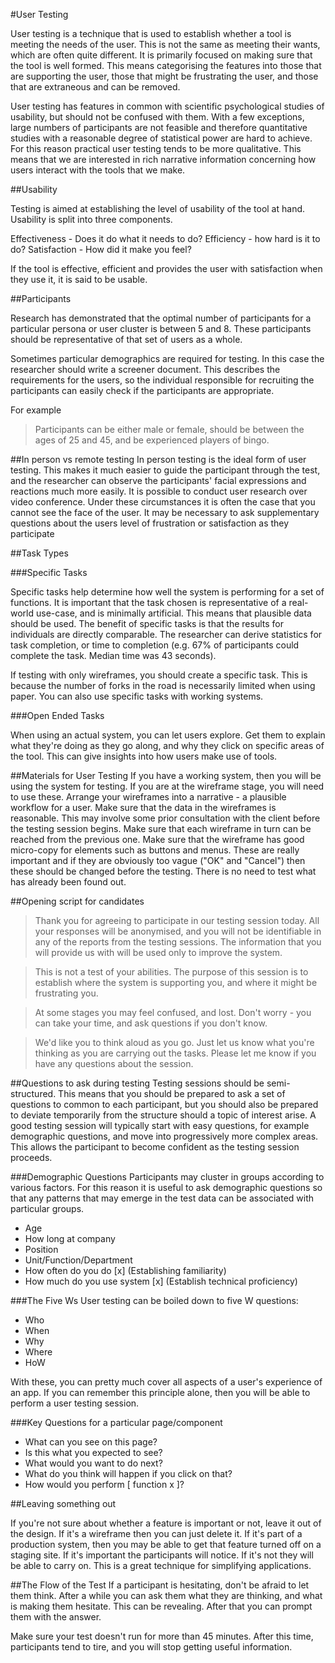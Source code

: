 #User Testing

User testing is a technique that is used to establish whether a tool is meeting the needs of the user. This is not the same as meeting their wants, which are often quite different. It is primarily focused on making sure that the tool is well formed. This means categorising the features into those that are supporting the user, those that might be frustrating the user, and those that are extraneous and can be removed. 

User testing has features in common with scientific psychological studies of usability, but should not be confused with them. With a few exceptions, large numbers of participants are not feasible and therefore quantitative studies with a reasonable degree of statistical power are hard to achieve. For this reason practical user testing tends to be more qualitative. This means that we are interested in rich narrative information concerning how users interact with the tools that we make. 

##Usability

Testing is aimed at establishing the level of usability of the tool at hand. Usability is split into three components.

Effectiveness - Does it do what it needs to do?
Efficiency - how hard is it to do?
Satisfaction - How did it make you feel?

If the tool is effective, efficient and provides the user with satisfaction when they use it, it is said to be usable. 

##Participants

Research has demonstrated that the optimal number of participants for a particular persona or user cluster is between 5 and 8. These participants should be representative of that set of users as a whole.

Sometimes particular demographics are required for testing. In this case the researcher should write a screener document. This describes the requirements for the users, so the individual responsible for recruiting the participants can easily check if the participants are appropriate. 

For example
>Participants can be either male or female, should be between the ages of 25 and 45, and be experienced players of bingo.

##In person vs remote testing
In person testing is the ideal form of user testing. This makes it much easier to guide the participant through the test, and the researcher can observe the participants' facial expressions and reactions much more easily. It is possible to conduct user research over video conference. Under these circumstances it is often the case that you cannot see the face of the user. It may be necessary to ask supplementary questions about the users level of frustration or satisfaction as they participate

##Task Types

###Specific Tasks

Specific tasks help determine how well the system is performing for a set of functions. It is important that the task chosen is representative of a real-world use-case, and is minimally artificial. This means that plausible data should be used. The benefit of specific tasks is that the results for individuals are directly comparable. The researcher can derive statistics for task completion, or time to completion (e.g. 67% of participants could complete the task. Median time was 43 seconds).

If testing with only wireframes, you should create a specific task. This is because the number of forks in the road is necessarily limited when using paper. You can also use specific tasks with working systems. 

###Open Ended Tasks

When using an actual system, you can let users explore. Get them to explain what they're doing as they go along, and why they click on specific areas of the tool. This can give insights into how users make use of tools.

##Materials for User Testing
If you have a working system, then you will be using the system for testing. If you are at the wireframe stage, you will need to use these. Arrange your wireframes into a narrative - a plausible workflow for a user. Make sure that the data in the wireframes is reasonable. This may involve some prior consultation with the client before the testing session begins. Make sure that each wireframe in turn can be reached from the previous one. Make sure that the wireframe has good micro-copy for elements such as buttons and menus. These are really important and if they are obviously too vague ("OK" and "Cancel") then these should be changed before the testing. There is no need to test what has already been found out. 

##Opening script for candidates
> Thank you for agreeing to participate in our testing session today. All your responses will be anonymised, and you will not be identifiable in any of the reports from the testing sessions. The information that you will provide us with will be used only to improve the system.

> This is not a test of your abilities. The purpose of this session is to establish where the system is supporting you, and where it might be frustrating you.

> At some stages you may feel confused, and lost. Don't worry - you can take your time, and ask questions if you don't know.

> We'd like you to think aloud as you go. Just let us know what you're thinking as you are carrying out the tasks.
> Please let me know if you have any questions about the session.

##Questions to ask during testing
Testing sessions should be semi-structured. This means that you should be prepared to ask a set of questions to common to each participant, but you should also be prepared to deviate temporarily from the structure should a topic of interest arise. A good testing session will typically start with easy questions, for example demographic questions, and move into progressively more complex areas. This allows the participant to become confident as the testing session proceeds.

###Demographic Questions
Participants may cluster in groups according to various factors. For this reason it is useful to ask demographic questions so that any patterns that may emerge in the test data can be associated with particular groups. 

* Age
* How long at company
* Position
* Unit/Function/Department
* How often do you do [x] (Establishing familiarity)
* How much do you use system [x] (Establish technical proficiency)

###The Five Ws
User testing can be boiled down to five W questions:
* Who
* When
* Why
* Where
* HoW

With these, you can pretty much cover all aspects of a user's experience of an app. If you can remember this principle alone, then you will be able to perform a user testing session.

###Key Questions for a particular page/component

* What can you see on this page?
* Is this what you expected to see?
* What would you want to do next?
* What do you think will happen if you click on that?
* How would you perform [ function x ]?


##Leaving something out

If you're not sure about whether a feature is important or not, leave it out of the design. If it's a wireframe then you can just delete it. If it's part of a production system, then you may be able to get that feature turned off on a staging site. If it's important the participants will notice. If it's not they will be able to carry on. This is a great technique for simplifying applications.

##The Flow of the Test
If a participant is hesitating, don't be afraid to let them think. After a while you can ask them what they are thinking, and what is making them hesitate. This can be revealing. After that you can prompt them with the answer. 

Make sure your test doesn't run for more than 45 minutes. After this time, participants tend to tire, and you will stop getting useful information.
